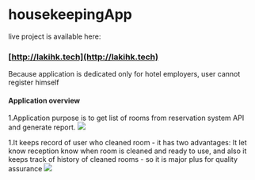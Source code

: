 
# housekeepingApp

live project is available here:
### [http://lakihk.tech](http://lakihk.tech)

Because application is dedicated only for hotel employers, user cannot register himself

#### Application overview
1.Application purpose is to get list of rooms from reservation system API and generate report.
![](/screenshots/screen1.png=250x)

1.It keeps record of user who cleaned room - it has two advantages: It let know reception know when room is cleaned and ready to use, and also it keeps track of history of cleaned rooms - so it is major plus for quality assurance
![](/screenshots/screen3.png=250x)



